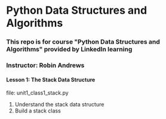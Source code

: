 # Python Data Structures and Algorithms


### This repo is for course "Python Data Structures and Algorithms" provided by LinkedIn learning
### Instructor: Robin Andrews


#### Lesson 1: The Stack Data Structure
file: unit1_class1_stack.py
1. Understand the stack data structure 
2. Build a stack class

